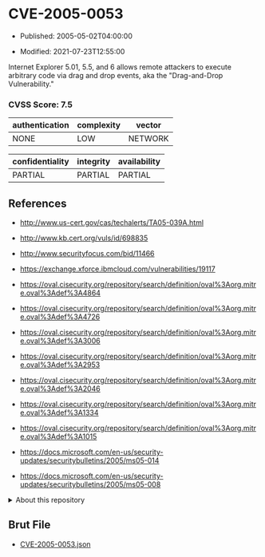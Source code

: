 # CVE-2005-0053

- Published: 2005-05-02T04:00:00

- Modified: 2021-07-23T12:55:00

Internet Explorer 5.01, 5.5, and 6 allows remote attackers to execute arbitrary code via drag and drop events, aka the "Drag-and-Drop Vulnerability."

### CVSS Score: **7.5**

| authentication | complexity | vector |
| --- | --- | --- |
| NONE | LOW | NETWORK |

| confidentiality | integrity | availability |
| --- | --- | --- |
| PARTIAL | PARTIAL | PARTIAL |

## References

* http://www.us-cert.gov/cas/techalerts/TA05-039A.html

* http://www.kb.cert.org/vuls/id/698835

* http://www.securityfocus.com/bid/11466

* https://exchange.xforce.ibmcloud.com/vulnerabilities/19117

* https://oval.cisecurity.org/repository/search/definition/oval%3Aorg.mitre.oval%3Adef%3A4864

* https://oval.cisecurity.org/repository/search/definition/oval%3Aorg.mitre.oval%3Adef%3A4726

* https://oval.cisecurity.org/repository/search/definition/oval%3Aorg.mitre.oval%3Adef%3A3006

* https://oval.cisecurity.org/repository/search/definition/oval%3Aorg.mitre.oval%3Adef%3A2953

* https://oval.cisecurity.org/repository/search/definition/oval%3Aorg.mitre.oval%3Adef%3A2046

* https://oval.cisecurity.org/repository/search/definition/oval%3Aorg.mitre.oval%3Adef%3A1334

* https://oval.cisecurity.org/repository/search/definition/oval%3Aorg.mitre.oval%3Adef%3A1015

* https://docs.microsoft.com/en-us/security-updates/securitybulletins/2005/ms05-014

* https://docs.microsoft.com/en-us/security-updates/securitybulletins/2005/ms05-008

<details>
<summary>About this repository</summary> 

  This repository is part of the project [Live Hack CVE](https://github.com/Live-Hack-CVE). Main website can be found [www.live-hack.org](https://www.live-hack.org) 
  
  Made by [Sn0wAlice](https://github.com/Sn0wAlice) for the people that care about security and need to have a feed of the latest CVEs. Hope you enjoy it, don't forget to star the repo and follow me on [Twitter](https://twitter.com/Sn0wAlice) and [Github](https://github.com/Sn0wAlice). And that is my [personnal website](https://www.alice-snow.me/)

  - [Home Page](https://github.com/Live-Hack-CVE)
  - [Framework](https://github.com/Live-Hack-CVE/cve-framework)
  - [CVE database](https://github.com/Live-Hack-CVE/full_database)
  - [Changelog](https://github.com/Live-Hack-CVE/Changelog)
</details>

## Brut File

* [CVE-2005-0053.json](https://raw.githubusercontent.com/Live-Hack-CVE/full_database/main/cves/2005/CVE-2005-0053.json)

